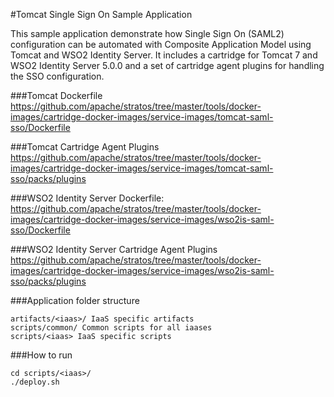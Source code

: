 #Tomcat Single Sign On Sample Application

This sample application demonstrate how Single Sign On (SAML2) configuration can be automated with Composite
Application Model using Tomcat and WSO2 Identity Server. It includes a cartridge for Tomcat 7 and WSO2 Identity
Server 5.0.0 and a set of cartridge agent plugins for handling the SSO configuration.

###Tomcat Dockerfile
https://github.com/apache/stratos/tree/master/tools/docker-images/cartridge-docker-images/service-images/tomcat-saml-sso/Dockerfile

###Tomcat Cartridge Agent Plugins
https://github.com/apache/stratos/tree/master/tools/docker-images/cartridge-docker-images/service-images/tomcat-saml-sso/packs/plugins

###WSO2 Identity Server Dockerfile:
https://github.com/apache/stratos/tree/master/tools/docker-images/cartridge-docker-images/service-images/wso2is-saml-sso/Dockerfile

###WSO2 Identity Server Cartridge Agent Plugins
https://github.com/apache/stratos/tree/master/tools/docker-images/cartridge-docker-images/service-images/wso2is-saml-sso/packs/plugins

###Application folder structure
```
artifacts/<iaas>/ IaaS specific artifacts
scripts/common/ Common scripts for all iaases
scripts/<iaas> IaaS specific scripts
```

###How to run
```
cd scripts/<iaas>/
./deploy.sh
```